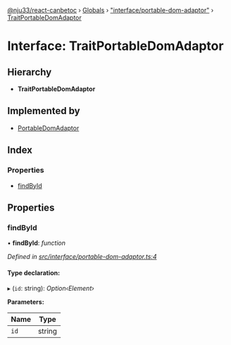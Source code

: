 [@nju33/react-canbetoc](../README.md) › [Globals](../globals.md) › ["interface/portable-dom-adaptor"](../modules/_interface_portable_dom_adaptor_.md) › [TraitPortableDomAdaptor](_interface_portable_dom_adaptor_.traitportabledomadaptor.md)

# Interface: TraitPortableDomAdaptor

## Hierarchy

* **TraitPortableDomAdaptor**

## Implemented by

* [PortableDomAdaptor](../classes/_interface_portable_dom_adaptor_.portabledomadaptor.md)

## Index

### Properties

* [findById](_interface_portable_dom_adaptor_.traitportabledomadaptor.md#findbyid)

## Properties

###  findById

• **findById**: *function*

*Defined in [src/interface/portable-dom-adaptor.ts:4](https://github.com/nju33/react-canbetoc/blob/d6b2f5b/src/interface/portable-dom-adaptor.ts#L4)*

#### Type declaration:

▸ (`id`: string): *Option‹Element›*

**Parameters:**

Name | Type |
------ | ------ |
`id` | string |
